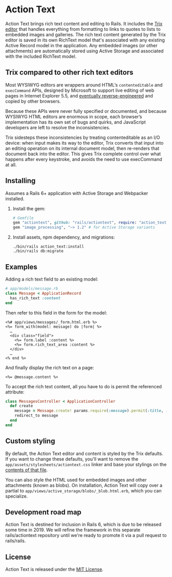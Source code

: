 # Action Text

Action Text brings rich text content and editing to Rails. It includes the [Trix editor](https://trix-editor.org/) that handles everything from formatting to links to quotes to lists to embedded images and galleries. The rich text content generated by the Trix editor is saved in its own RichText model that's associated with any existing Active Record model in the application. Any embedded images (or other attachments) are automatically stored using Active Storage and associated with the included RichText model.


## Trix compared to other rich text editors

Most WYSIWYG editors are wrappers around HTML’s `contenteditable` and `execCommand` APIs, designed by Microsoft to support live editing of web pages in Internet Explorer 5.5, and [eventually reverse-engineered](https://blog.whatwg.org/the-road-to-html-5-contenteditable#history) and copied by other browsers.

Because these APIs were never fully specified or documented, and because WYSIWYG HTML editors are enormous in scope, each browser’s implementation has its own set of bugs and quirks, and JavaScript developers are left to resolve the inconsistencies.

Trix sidesteps these inconsistencies by treating contenteditable as an I/O device: when input makes its way to the editor, Trix converts that input into an editing operation on its internal document model, then re-renders that document back into the editor. This gives Trix complete control over what happens after every keystroke, and avoids the need to use execCommand at all.

## Installing

Assumes a Rails 6+ application with Active Storage and Webpacker installed.

1. Install the gem:

    ```ruby
    # Gemfile
    gem "actiontext", github: "rails/actiontext", require: "action_text"
    gem "image_processing", "~> 1.2" # for Active Storage variants
    ```

1. Install assets, npm dependency, and migrations:

   ```
   ./bin/rails action_text:install
   ./bin/rails db:migrate
   ```

## Examples

Adding a rich text field to an existing model:

```ruby
# app/models/message.rb
class Message < ApplicationRecord
  has_rich_text :content
end
```

Then refer to this field in the form for the model:

```erb
<%# app/views/messages/_form.html.erb %>
<%= form_with(model: message) do |form| %>
  …
  <div class="field">
    <%= form.label :content %>
    <%= form.rich_text_area :content %>
  </div>
  …
<% end %>
```

And finally display the rich text on a page:

```erb
<%= @message.content %>
```

To accept the rich text content, all you have to do is permit the referenced attribute:

```ruby
class MessagesController < ApplicationController
  def create
    message = Message.create! params.require(:message).permit(:title, :content)
    redirect_to message
  end
end
```

## Custom styling

By default, the Action Text editor and content is styled by the Trix defaults. If you want to change these defaults, you'll want to remove the `app/assets/stylesheets/actiontext.css` linker and base your stylings on the [contents of that file](https://raw.githubusercontent.com/basecamp/trix/master/dist/trix.css).

You can also style the HTML used for embedded images and other attachments (known as blobs). On installation, Action Text will copy over a partial to `app/views/active_storage/blobs/_blob.html.erb`, which you can specialize.

## Development road map

Action Text is destined for inclusion in Rails 6, which is due to be released some time in 2019. We will refine the framework in this separate rails/actiontext repository until we're ready to promote it via a pull request to rails/rails.

## License

Action Text is released under the [MIT License](https://opensource.org/licenses/MIT).
